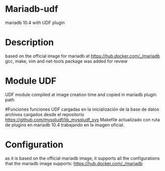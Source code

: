 # Mariadb-udf
 mariadb 10.4 with UDF plugin 


 # Description
 based on the official image for mariadb at https://hub.docker.com/_/mariadb
 gcc, make, vim and net-tools package was added for review

 # Module UDF
 UDF module compiled at image creation time and copied in mariadb plugin path

 #Funciones
 funciones UDF cargadas en la inicialización de la base de datos
 archivos cargados desde el repositorio https://github.com/mysqludf/lib_mysqludf_sys
 Makefile actualizado con ruta de plugins en mariadb 10.4 trabajando en la imagen oficial.

 # Configuration
 as it is based on the official mariadb image, it supports all the configurations that the mariadb image supports:  https://hub.docker.com/_/mariadb

